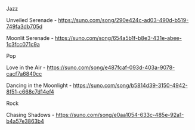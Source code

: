 Jazz

Unveiled Serenade - 
https://suno.com/song/290e424c-ad03-490d-b519-749fa3db705d

Moonlit Serenade - 
https://suno.com/song/654a5b1f-b8e3-431e-abee-1c3fcc071c9a

Pop

Love in the Air - 
https://suno.com/song/e487fcaf-093d-403a-9078-cacf7a6840cc

Dancing in the Moonlight - 
https://suno.com/song/b5814d39-3150-4942-8f51-c668c7d14ef4

Rock

Chasing Shadows - 
https://suno.com/song/e0aa1054-633c-485e-92a1-b4a57e3863b4
